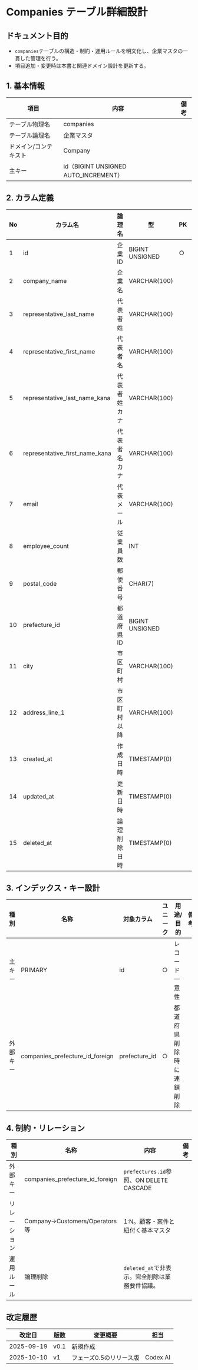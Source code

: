 # Companies テーブル詳細設計

## ドキュメント目的
- `companies`テーブルの構造・制約・運用ルールを明文化し、企業マスタの一貫した管理を行う。
- 項目追加・変更時は本書と関連ドメイン設計を更新する。

## 1. 基本情報
| 項目 | 内容 | 備考 |
|---|---|---|
| テーブル物理名 | companies |  |
| テーブル論理名 | 企業マスタ |  |
| ドメイン/コンテキスト | Company |  |
| 主キー | id（BIGINT UNSIGNED AUTO_INCREMENT） |  |

## 2. カラム定義
| No | カラム名 | 論理名 | 型 | PK | Not Null | デフォルト | 説明/業務ルール | 備考 |
|---|---|---|---|---|---|---|---|---|
| 1 | id | 企業ID | BIGINT UNSIGNED | ○ | ○ | AUTO INCREMENT | システム採番。 |  |
| 2 | company_name | 企業名 | VARCHAR(100) |  | ○ |  | 正式法人名。 |  |
| 3 | representative_last_name | 代表者姓 | VARCHAR(100) |  | ○ |  | 法人代表の姓。 |  |
| 4 | representative_first_name | 代表者名 | VARCHAR(100) |  | ○ |  | 法人代表の名。 |  |
| 5 | representative_last_name_kana | 代表者姓カナ | VARCHAR(100) |  | ○ |  | 全角カナ。 |  |
| 6 | representative_first_name_kana | 代表者名カナ | VARCHAR(100) |  | ○ |  | 全角カナ。 |  |
| 7 | email | 代表メール | VARCHAR(100) |  | ○ |  | 代表問い合わせ窓口。ユニーク制約なし。 | 必要なら別途制約検討 |
| 8 | employee_count | 従業員数 | INT |  | ○ |  | 最新の従業員数。 |  |
| 9 | postal_code | 郵便番号 | CHAR(7) |  | ○ |  | ハイフン無し7桁。 |  |
|10 | prefecture_id | 都道府県ID | BIGINT UNSIGNED |  | ○ |  | `prefectures.id`参照。 |  |
|11 | city | 市区町村 | VARCHAR(100) |  | ○ |  | 市区町村名。 |  |
|12 | address_line_1 | 市区町村以降 | VARCHAR(100) |  | ○ |  | 以降の住所。 |  |
|13 | created_at | 作成日時 | TIMESTAMP(0) |  |  | CURRENT_TIMESTAMP | 登録日時。 |  |
|14 | updated_at | 更新日時 | TIMESTAMP(0) |  |  | CURRENT_TIMESTAMP | 更新日時。 | on update CURRENT_TIMESTAMP |
|15 | deleted_at | 論理削除日時 | TIMESTAMP(0) |  |  |  | `softDeletes()`による論理削除。 |  |

## 3. インデックス・キー設計
| 種別 | 名称 | 対象カラム | ユニーク | 用途/目的 | 備考 |
|---|---|---|---|---|---|
| 主キー | PRIMARY | id | ○ | レコード一意性 |  |
| 外部キー | companies_prefecture_id_foreign | prefecture_id | ○ | 都道府県削除時に連鎖削除 |  |

## 4. 制約・リレーション
| 種別 | 名称 | 内容 | 備考 |
|---|---|---|---|
| 外部キー | companies_prefecture_id_foreign | `prefectures.id`参照、ON DELETE CASCADE |  |
| リレーション | Company→Customers/Operators等 | 1:N。顧客・案件と紐付く基本マスタ |  |
| 運用ルール | 論理削除 | `deleted_at`で非表示。完全削除は業務要件協議。 |  |

## 改定履歴
| 改定日 | 版数 | 変更概要 | 担当 |
|---|---|---|---|
| 2025-09-19 | v0.1 | 新規作成 |  |
| 2025-10-10 | v1 | フェーズ0.5のリリース版 | Codex AI |
